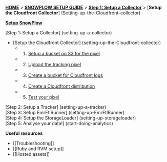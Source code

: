 [**HOME**](Home) > [**SNOWPLOW SETUP GUIDE**](Setting-up-SnowPlow) > [**Step 1: Setup a Collector**](setting-up-a-collector) > [**Setup the Cloudfront Collector**] (Setting-up-the-Cloudfront-collector)

[**Setup SnowPlow**](Setting-up-SnowPlow)  

[Step 1: Setup a Collector] (setting-up-a-collector)  

- [Setup the Cloudfront Collector] (setting-up-the-Cloudfront-collector)  
  - 1. [Setup a bucket on S3 for the pixel](1-Setup-a-bucket-on-S3-for-the-pixel)
  - 2. [Upload the tracking pixel](2-upload-the-tracking-pixel)
  - 3. [Create a bucket for Cloudfront logs](3-create-a-bucket-for-cloudfront-logs)
  - 4. [Create a Cloudfront distribution](4-create-a-cloudfront-distribution)
  - 5. [Test your pixel](5-test-your-pixel)

[Step 2: Setup a Tracker] (setting-up-a-tracker)  
[Step 3: Setup EmrEtlRunner] (setting-up-EmrEtlRunner)  
[Step 4: Setup the StorageLoader] (setting-up-storageloader)  
[Step 5: Analyse your data!] (start-doing-analytics)  

**Useful resources**  

- [[Troubleshooting]]  
- [[Ruby and RVM setup]]  
- [[Hosted assets]]  